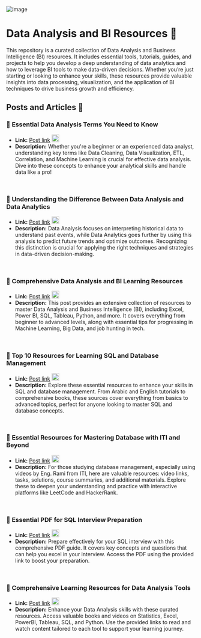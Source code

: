 ![image](https://github.com/GeorgeHanyMilad/Data-Analysis-and-BI-Resources/blob/master/ReadMe%20Image.gif?raw=true)
<br>

# Data Analysis and BI Resources 📑

This repository is a curated collection of Data Analysis and Business Intelligence (BI) resources. It includes essential tools, tutorials, guides, and projects to help you develop a deep understanding of data analytics and how to leverage BI tools to make data-driven decisions. Whether you’re just starting or looking to enhance your skills, these resources provide valuable insights into data processing, visualization, and the application of BI techniques to drive business growth and efficiency.
<br>

## Posts and Articles 📝

### 📌 **Essential Data Analysis Terms You Need to Know**
- **Link:** [Post link](https://www.linkedin.com/posts/mazen-mohamed11_dataanalysis-analytics-datascience-activity-7233020232670355459-RQwW?utm_source=share&utm_medium=member_desktop) <img src="https://upload.wikimedia.org/wikipedia/commons/c/ca/LinkedIn_logo_initials.png" alt="LinkedIn" width="20" height="20">
- **Description:** Whether you're a beginner or an experienced data analyst, understanding key terms like Data Cleaning, Data Visualization, ETL, Correlation, and Machine Learning is crucial for effective data analysis. Dive into these concepts to enhance your analytical skills and handle data like a pro!

<br>

### 📌 **Understanding the Difference Between Data Analysis and Data Analytics**
- **Link:** [Post link](https://www.linkedin.com/posts/metwalley_dataanalysis-dataanalytics-datascience-activity-7228703700159008768-5CBy?utm_source=share&utm_medium=member_desktop) <img src="https://upload.wikimedia.org/wikipedia/commons/c/ca/LinkedIn_logo_initials.png" alt="LinkedIn" width="20" height="20">
- **Description:** Data Analysis focuses on interpreting historical data to understand past events, while Data Analytics goes further by using this analysis to predict future trends and optimize outcomes. Recognizing this distinction is crucial for applying the right techniques and strategies in data-driven decision-making.

<br>

### 📌 **Comprehensive Data Analysis and BI Learning Resources**
- **Link:** [Post link](https://www.linkedin.com/posts/omar-abdelbaki-7a07b7279_dataabranalysis-powerbi-excel-activity-7232904293178048512-9vwu?utm_source=share&utm_medium=member_desktop) <img src="https://upload.wikimedia.org/wikipedia/commons/c/ca/LinkedIn_logo_initials.png" alt="LinkedIn" width="20" height="20">
- **Description:** This post provides an extensive collection of resources to master Data Analysis and Business Intelligence (BI), including Excel, Power BI, SQL, Tableau, Python, and more. It covers everything from beginner to advanced levels, along with essential tips for progressing in Machine Learning, Big Data, and job hunting in tech.

<br>

### 📌 **Top 10 Resources for Learning SQL and Database Management**
- **Link:** [Post link](https://www.linkedin.com/posts/shrouk-adel_database-sql-mysql-activity-7116707812772052993-WrxK?utm_source=share&utm_medium=member_desktop) <img src="https://upload.wikimedia.org/wikipedia/commons/c/ca/LinkedIn_logo_initials.png" alt="LinkedIn" width="20" height="20">
- **Description:** Explore these essential resources to enhance your skills in SQL and database management. From Arabic and English tutorials to comprehensive books, these sources cover everything from basics to advanced topics, perfect for anyone looking to master SQL and database concepts.

<br>

### 📌 **Essential Resources for Mastering Database with ITI and Beyond**
- **Link:** [Post link](https://www.linkedin.com/posts/mohamed-elsaid-a4004b273_%D8%A8%D8%A7%D9%84%D9%86%D8%B3%D8%A8%D9%87-%D9%84%D8%A7%D8%AE%D9%88%D8%A7%D9%86%D8%A7-%D8%A7%D9%84%D9%8A-%D8%A8%D9%8A%D8%B0%D8%A7%D9%83%D8%B1%D9%88%D8%A7-%F0%9D%97%97%F0%9D%97%AE%F0%9D%98%81%F0%9D%97%AE%F0%9D%97%AF%F0%9D%97%AE-activity-7226201046325334016-V5HC?utm_source=share&utm_medium=member_desktop) <img src="https://upload.wikimedia.org/wikipedia/commons/c/ca/LinkedIn_logo_initials.png" alt="LinkedIn" width="20" height="20">
- **Description:** For those studying database management, especially using videos by Eng. Rami from ITI, here are valuable resources: video links, tasks, solutions, course summaries, and additional materials. Explore these to deepen your understanding and practice with interactive platforms like LeetCode and HackerRank.

<br>

### 📌 **Essential PDF for SQL Interview Preparation**
- **Link:** [Post link](https://www.linkedin.com/posts/omar-gamal-hussien_sql-activity-7233404995251933184-Kk8Z?utm_source=share&utm_medium=member_desktop) <img src="https://upload.wikimedia.org/wikipedia/commons/c/ca/LinkedIn_logo_initials.png" alt="LinkedIn" width="20" height="20">
- **Description:** Prepare effectively for your SQL interview with this comprehensive PDF guide. It covers key concepts and questions that can help you excel in your interview. Access the PDF using the provided link to boost your preparation.

<br>

### 📌 **Comprehensive Learning Resources for Data Analysis Tools**
- **Link:** [Post link](https://www.linkedin.com/posts/omar-gamal-hussien_%D8%A7%D9%84%D8%B3%D9%84%D8%A7%D9%85-%D8%B9%D9%84%D9%8A%D9%83%D9%85-%D9%84%D9%88-%D8%A7%D9%86%D8%AA-%D8%A8%D8%AA%D8%AA%D8%B9%D9%84%D9%85-data-analysis-activity-7229044160182272002-jlqk?utm_source=share&utm_medium=member_desktop) <img src="https://upload.wikimedia.org/wikipedia/commons/c/ca/LinkedIn_logo_initials.png" alt="LinkedIn" width="20" height="20">
- **Description:** Enhance your Data Analysis skills with these curated resources. Access valuable books and videos on Statistics, Excel, PowerBI, Tableau, SQL, and Python. Use the provided links to read and watch content tailored to each tool to support your learning journey.